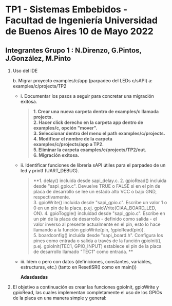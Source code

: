 # TP1 - Sistemas Embebidos - Facultad de Ingeniería Universidad de Buenos Aires 10 de Mayo 2022

## Integrantes Grupo 1 : N.Direnzo, G.Pintos, J.González, M.Pinto


1. Uso del IDE

   b. Migrar proyecto examples/c/app (parpadeo del LEDs c/sAPI) a: examples/c/projects/TP2
      - i. Documentar los pasos a seguir para concretar una migración exitosa.  
           >**1. Crear una nueva carpeta dentro de examples/c llamada projects.  
             2. Hacer click derecho en la carpeta app dentro de examples/c, opción "mover".  
             3. Seleccionar dentro del menu el path examples/c/projects.  
             4. Modificar el nombre de la carpeta examples/c/projects/app a TP2.  
             5. Eliminar la carpeta examples/c/projects/TP2/out.  
             6. Migración exitosa.**  
      - ii. Identificar funciones de librería sAPI útiles para el parpadeo de un led y printf (UART_DEBUG). 
           >**1. delay() incluida desde sapi_delay.c.
             2. gpioRead() incluida desde "sapi_gpio.c". Devuelve TRUE o FALSE si en el pin de placa de desarrollo se lee un estado alto VCC o bajo GND, respectivamente.  
             3. gpioWrite() incluida desde "sapi_gpio.c". Escribe un valor 1 o 0 en un pin de la placa, p.ej. gpioWrite(CIAA_BOARD_LED, ON).
             4. gpioToggle() incluidad desde "sapi_gpio.c". Escribe en un pin de la placa de desarrollo - definido como salida - el valor inverso al presente actualmente en el pin, esto lo hace llamando a la función gpioWrite(pin, !gpioRead(pin)).  
             5. boardconfig() incluida desde "sapi_board.h". Configura los pines como entrada o salida a través de la función gpioInit(), p.ej. gpioInit(TEC1, GPIO_INPUT) establece el pin de la placa de desarrollo llamado "TEC1" como entrada. **
             
      - iii. Idem c pero con datos (definiciones, constantes, variables, estructuras, etc.) (tanto en ResetISR() como en main())
           
          **Adasdasdas**
          
2. El objetivo a continuación es crear las funciones gpioInit, gpioWrite y gpioRead, las cuales implementan completamente el uso de los
GPIOs de la placa en una manera simple y general: 

